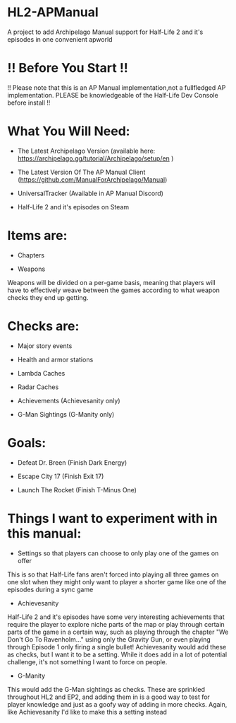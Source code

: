 # HL2-APManual
A project to add Archipelago Manual support for Half-Life 2 and it's episodes in one convenient apworld

# !! Before You Start !!

!! Please note that this is an AP Manual implementation,not a fullfledged AP implementation. PLEASE be knowledgeable of the Half-Life Dev Console before install !!

# What You Will Need:

- The Latest Archipelago Version (available here: https://archipelago.gg/tutorial/Archipelago/setup/en )

- The Latest Version Of The AP Manual Client (https://github.com/ManualForArchipelago/Manual)

- UniversalTracker (Available in AP Manual Discord)

- Half-Life 2 and it's episodes on Steam

# Items are:

- Chapters

- Weapons

Weapons will be divided on a per-game basis, meaning that players will have to effectively weave between the games according to what weapon checks they end up getting. 

# Checks are:

- Major story events

- Health and armor stations

- Lambda Caches

- Radar Caches

- Achievements (Achievesanity only)

- G-Man Sightings (G-Manity only)

# Goals:

- Defeat Dr. Breen (Finish Dark Energy)

- Escape City 17 (Finish Exit 17)

- Launch The Rocket (Finish T-Minus One)

# Things I want to experiment with in this manual:

- Settings so that players can choose to only play one of the games on offer

This is so that Half-Life fans aren't forced into playing all three games on one slot when they might only want to player a shorter game like one of the episodes during a sync game

- Achievesanity

Half-Life 2 and it's episodes have some very interesting achievements that require the player to explore niche parts of the map or play through certain parts of the game in a certain way, such as playing through the chapter "We Don't Go To Ravenholm..." using only the Gravity Gun, or even playing through Episode 1 only firing a single bullet! Achievesanity would add these as checks, but I want it to be a setting. While it does add in a lot of potential challenge, it's not something I want to force on people.

- G-Manity

This would add the G-Man sightings as checks. These are sprinkled throughout HL2 and EP2, and adding them in is a good way to test for player knowledge and just as a goofy way of adding in more checks. Again, like Achievesanity I'd like to make this a setting instead
